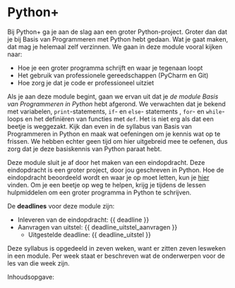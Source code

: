 # Python+

Bij Python+ ga je aan de slag aan een groter Python-project. Groter dan dat je bij Basis van Programmeren met Python hebt gedaan. Wat je gaat maken, dat mag je helemaal zelf verzinnen. We gaan in deze module vooral kijken naar:

- Hoe je een groter programma schrijft en waar je tegenaan loopt
- Het gebruik van professionele gereedschappen (PyCharm en Git)
- Hoe zorg je dat je code er professioneel uitziet

Als je aan deze module begint, gaan we ervan uit dat je *de module Basis van Programmeren in Python* hebt afgerond. We verwachten dat je bekend met variabelen, `print`-statements, `if`- en `else`- statements , `for`- en `while`-loops en het definiëren van functies met `def`. Het is niet erg als dat een beetje is weggezakt. Kijk dan even in de syllabus van Basis van Programmeren in Python en maak wat oefeningen om je kennis wat op te frissen. We hebben echter geen tijd om hier uitgebreid mee te oefenen, dus zorg dat je deze basiskennis van Python paraat hebt.

Deze module sluit je af door het maken van een eindopdracht. Deze eindopdracht is een groter project, door jou geschreven in Python. Hoe de eindopdracht beoordeeld wordt en waar je op moet letten, kun je [hier](eindopdracht.md) vinden. Om je een beetje op weg te helpen, krijg je tijdens de lessen hulpmiddelen om een groter programma in Python te schrijven.

De **deadlines** voor deze module zijn:

- Inleveren van de eindopdracht: {{ deadline }}
- Aanvragen van uitstel: {{ deadline_uitstel_aanvragen }}
  - Uitgestelde deadline: {{ deadline_uitstel }}

Deze syllabus is opgedeeld in zeven weken, want er zitten zeven lesweken in een module. Per week staat er beschreven wat de onderwerpen voor de les van die week zijn.

Inhoudsopgave:

```{tableofcontents}
```
